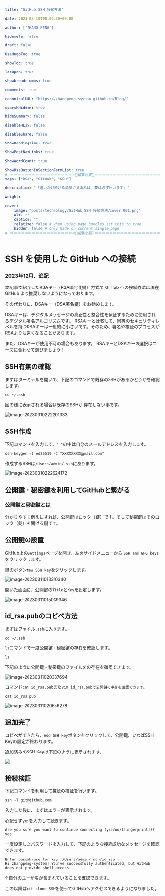 ```yaml
---
title: "GitHub SSH 接続方法"

date: 2023-03-10T08:02:30+09:00

author: ["ZHANG PENG"]

hidemeta: false

draft: false

UseHugoToc: true

showToc: true

TocOpen: true

showbreadcrumbs: true

comments: true

canonicalURL: "https://zhangpeng-system.github.io/Blog/"

searchHidden: true

hideSummary: false

disableHLJS: false

disableShare: false

ShowReadingTime: true

ShowPostNavLinks: true

ShowWordCount: true

ShowRssButtonInSectionTermList: true
# ＝＝＝＝＝＝＝＝＝＝＝＝＝＝＝＝＝＝🔽編集必要🔽＝＝＝＝＝＝＝＝＝＝＝＝＝＝＝＝＝＝
tags: ["RSA", "GitHub", "SSH"]

description: "「追いかけ続ける勇気さえあれば、夢は必ず叶います」"

weight:

cover:
    image: "posts/technology/GitHub SSH 接続方法/cover.001.png"
    alt: ""
    caption: ""
    relative: false # when using page bundles set this to true
    hidden: false # only hide on current single page
# ＝＝＝＝＝＝＝＝＝＝＝＝＝＝＝＝＝＝🔼編集必要🔼＝＝＝＝＝＝＝＝＝＝＝＝＝＝＝＝＝＝
---
```

# SSH を使用した GitHub への接続

### 2023年12月、追記

本記事で紹介したRSAキー（RSA暗号化鍵）方式で GitHub への接続方法は現在 GitHub より推奨しないようになっております。

その代わりに、DSAキー（DSA署名鍵）をお勧めします。

DSAキーは、デジタルメッセージの真正性と整合性を保証するために使用されるデジタル署名アルゴリズムです。
RSAキーと比較して、同等のセキュリティレベルを持つDSAキーは一般的に小さいです。そのため、署名や検証のプロセスがRSAよりも速くなることがあります。

また、DSAキーが使用不可の場合もあります。
RSAキーとDSAキーの選択はニーズに合わせて選びましょう！

## SSH有無の確認

まずはターミナルを開いて、下記のコマンドで既存のSSHがあるかどうかを確認します。

```shell
cd ~/.ssh
```

図の様に表示される場合は既存のSSHが 存在しない事です。

![image-20230310222201333](https://peridot-wood-05b.notion.site/image/https%3A%2F%2Fprod-files-secure.s3.us-west-2.amazonaws.com%2F9eac8f3d-2b0a-48f1-890e-bf2567cf11ae%2F899ed0fc-965a-4ad7-bf71-6029ca61af71%2Fimage-20230310222201333.png?table=block&id=984447ee-0479-45b1-a45d-a90864b14150&spaceId=9eac8f3d-2b0a-48f1-890e-bf2567cf11ae&width=2000&userId=&cache=v2)

## SSH作成

下記コマンドを入力して、`" "`の中は自分のメールアドレスを入力します。

```shell
ssh-keygen -t ed25519 -C "XXXXXXXX@gmail.com"
```

作成するSSHは`/Users/admin/.ssh`にあります。

![image-20230310222924172](https://peridot-wood-05b.notion.site/image/https%3A%2F%2Fprod-files-secure.s3.us-west-2.amazonaws.com%2F9eac8f3d-2b0a-48f1-890e-bf2567cf11ae%2Fb8ec6bb3-3c62-4b11-80bf-3707a3cae4ad%2Fimage-20230310222924172.png?table=block&id=82531608-8346-44e5-9bd6-261dc6b91969&spaceId=9eac8f3d-2b0a-48f1-890e-bf2567cf11ae&width=2000&userId=&cache=v2)

## 公開鍵・秘密鍵を利用してGitHubと繋がる

### 公開鍵と秘密鍵とは

分かりやすく例えにすれば、公開鍵はロック（錠）です。そして秘密鍵はそのロック（錠）を開ける鍵です。

## 公開鍵の設置

GitHub上の`Settings`ページを開き、左のサイドメニューから `SSH and GPG keys`をクリックします。

緑のボタン`New SSH key`をクリックします。

![image-20230311013310340](https://peridot-wood-05b.notion.site/image/https%3A%2F%2Fprod-files-secure.s3.us-west-2.amazonaws.com%2F9eac8f3d-2b0a-48f1-890e-bf2567cf11ae%2F2dad5198-5d6d-469f-8887-219fda8377a6%2Fimage-20230311013310340.png?table=block&id=e9796541-90fb-4905-a1ae-a662f4580946&spaceId=9eac8f3d-2b0a-48f1-890e-bf2567cf11ae&width=2000&userId=&cache=v2)

開いた画面に、公開鍵の`Title`と`Key`を設定します。

![image-20230311015039346](https://peridot-wood-05b.notion.site/image/https%3A%2F%2Fprod-files-secure.s3.us-west-2.amazonaws.com%2F9eac8f3d-2b0a-48f1-890e-bf2567cf11ae%2F0d192a92-50f6-462f-88dd-4995724b3f5e%2Fimage-20230311015039346.png?table=block&id=b8a8ea06-63a9-429e-8b7f-ae4d8b6364e0&spaceId=9eac8f3d-2b0a-48f1-890e-bf2567cf11ae&width=2000&userId=&cache=v2)

## id_rsa.pubのコピペ方法

まずはファイル`.ssh`に入ります。

```shell
cd ~/.ssh
```

`ls`コマンドで一度公開鍵・秘密鍵の存在を確認します。

```shell
ls
```

下記のように公開鍵・秘密鍵のファイルをの存在を確認できます。

![image-20230311020337694](https://peridot-wood-05b.notion.site/image/https%3A%2F%2Fprod-files-secure.s3.us-west-2.amazonaws.com%2F9eac8f3d-2b0a-48f1-890e-bf2567cf11ae%2F204abfb4-ef75-4378-b2e1-780d0c8e251b%2Fimage-20230311020337694.png?table=block&id=3793439f-f3cd-42c0-8d02-9dd037061c48&spaceId=9eac8f3d-2b0a-48f1-890e-bf2567cf11ae&width=2000&userId=&cache=v2)

コマンド`cat id_rsa.pub`また`vim id_rsa.pubで公開鍵の中身を確認できます。`

```shell
cat id_rsa.pub
```

![image-20230311020656278](https://peridot-wood-05b.notion.site/image/https%3A%2F%2Fprod-files-secure.s3.us-west-2.amazonaws.com%2F9eac8f3d-2b0a-48f1-890e-bf2567cf11ae%2F91b0379e-196c-4687-a8ac-21fa66d99cb3%2Fimage-20230311020656278.png?table=block&id=bf3baa74-530a-4586-8dd7-5d0179968e2a&spaceId=9eac8f3d-2b0a-48f1-890e-bf2567cf11ae&width=2000&userId=&cache=v2)

## 追加完了

コピペができたら、`Add SSH key`ボタンをクリックして、公開鍵、いわばSSH Keyの設定が終わります。

追加済みのSSH Keyは下記のように表示されます。

![](https://peridot-wood-05b.notion.site/image/https%3A%2F%2Fprod-files-secure.s3.us-west-2.amazonaws.com%2F9eac8f3d-2b0a-48f1-890e-bf2567cf11ae%2F18075993-79e7-45c4-8bf1-f51474d2ed9f%2Fimage-20230311021051667.png?table=block&id=f8bbb1a3-cc4f-4945-965f-0c83aadebb8a&spaceId=9eac8f3d-2b0a-48f1-890e-bf2567cf11ae&width=2000&userId=&cache=v2)

## 接続検証

下記コマンドを利用して接続の検証を行います。

```
ssh -T git@github.com
```

入力した後に、まずはエラーが表示されます。

心配せず`yes`を入力して続きます。

```
Are you sure you want to continue connecting (yes/no/[fingerprint])? yes
```

一度設定したパスワードを入力して、下記のような接続成功なメッセージを確認できます。

```
Enter passphrase for key '/Users/admin/.ssh/id_rsa': 
Hi zhangpeng-system! You've successfully authenticated, but GitHub does not provide shell access.
```

↑自分のユーザ名が含まれていることを確認できます。

この以降は`git clone SSH`を使ってGitHubへアクセスできるようになりました。